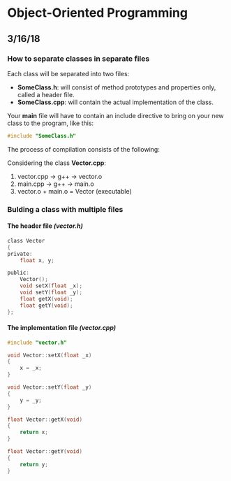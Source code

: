 # Object-Oriented Programming
## 3/16/18

### How to separate classes in separate files

Each class will be separated into two files:
- **SomeClass.h**: will consist of method prototypes and properties only, called a header file.
- **SomeClass.cpp**: will contain the actual implementation of the class.

Your **main** file will have to contain an include directive to bring on your new class to the program, like this:

```C
#include "SomeClass.h"
```

The process of compilation consists of the following:

Considering the class **Vector.cpp**:
1. vector.cpp &#8594; g++ &#8594; vector.o
2. main.cpp &#8594; g++ &#8594; main.o
3. vector.o + main.o = Vector (executable)

### Bulding a class with multiple files

#### The header file _(vector.h)_

```C
class Vector
{
private:
    float x, y;

public:
    Vector();
    void setX(float _x);
    void setY(float _y);
    float getX(void);
    float getY(void);
};
```

#### The implementation file _(vector.cpp)_

```C
#include "vector.h"

void Vector::setX(float _x)
{
    x = _x;
}

void Vector::setY(float _y)
{
    y = _y;
}

float Vector::getX(void)
{
    return x;
}

float Vector::getY(void)
{
    return y;
}
```